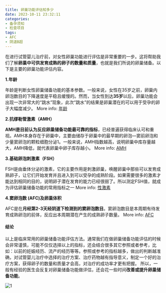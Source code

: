 ```yaml
---
title: 卵巢功能评估知多少
date: 2023-10-11 23:32:11
categories:
- 备孕须知
- 检查项目
tags:
- AFC
- 阴道B超
---
```


在进行试管婴儿治疗前，对女性卵巢功能进行评估是非常重要的一步。这将帮助我们了解**卵巢中可供发育成熟的卵子的数量和质量**，也就是我们所说的卵巢储备。以下是主要的卵巢功能评估内容。
<!--more-->
**1.年龄**

年龄是判断女性卵巢储备功能的基本参数。一般来说，女性在35岁之前，卵巢内卵泡数目的下降速度是平稳且缓慢的。然而，当女性到达**35岁**以后，卵巢功能会出现一次非常大的“跳水”现象，此次“跳水”的结果是卵巢潜在的可以用于受孕的卵子大幅度减少。
More info: [年龄](https://findmorefun.github.io/ads2022.github.io/2023/11/07/01%E5%B9%B4%E9%BE%84/)

**2.抗缪勒管激素（AMH）**

**AMH是目前认为反应卵巢储备功能最可靠的指标**，已经普遍获得临床认可和重视。AMH本身存在于卵巢中，主要由储存于卵巢中的最早期的卵泡—窦前卵泡和少量窦卵泡的颗粒细胞分泌1。一般来说，AMH指数越高，说明卵巢中库存量越大，AMH降低，就代表卵巢中卵子库存越小。
More info: [AMH](https://findmorefun.github.io/ads2022.github.io/2023/10/09/021%E6%8A%97%E7%BC%AA%E5%8B%92%E7%AE%A1%E6%B0%8F%E6%BF%80%E7%B4%A0(amh)/)

**3.基础卵泡刺激素（FSH）**

FSH是由垂体分泌的激素，它的主要作用是刺激卵巢，唤醒卵巢中那些可以发育成熟卵子，让它们开始发育并且进入到可以受孕的成熟阶段。如果需要很多的激素才能达到相同的目的，说明卵子潜在发育的能力已经很弱了。所以测定FSH值，就成为评估卵巢储备功能的常用指标之一
More info: [性激素](https://findmorefun.github.io/ads2022.github.io/2023/10/09/021%E6%80%A7%E6%BF%80%E7%B4%A0%E5%85%AD%E9%A1%B9/)

**4.窦卵泡数 (AFC)及卵巢体积**

AFC是在**月经第2-3天经阴道下检测到的窦卵泡数目**。窦卵泡数目是本周期有待发育成熟卵泡的前体，反应出本周期潜在产生的成熟卵子数量。
More info: [AFC](https://findmorefun.github.io/ads2022.github.io/2023/10/11/021%E7%AA%A6%E5%8D%B5%E6%B3%A1%E6%95%B0%E7%9B%AE%E5%92%8C%E9%98%B4%E9%81%93B%E8%B6%85/)

#### 结论

以上是临床常用的卵巢储备功能评估方法。通常我们在做卵巢储备功能评估的时候会非常谨慎，可能不仅仅选择以上的指标，还会结合很多其它参照或者参考，比如：以前的妊娠经历、流产的经历等等。参照或参考的指标越多，做出的判断越准确，对试管婴儿治疗中选择的治疗方案、治疗药物越有指导意义，制定一个好的治疗方案，获得卵子的数量和质量才会高，对治疗的成功率才更有把握。
所以，一般有经验的医生会反复对卵巢储备功能做评估，还会花一些时间**改善或提升卵巢储备功能**。


![1](https://ooo.0x0.ooo/2023/11/16/Oefnkb.gif)
